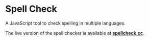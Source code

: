 # Spell Check

A JavaScript tool to check spelling in multiple languages.

The live version of the spell checker is available at **[spellcheck.cc](https://spellcheck.cc/)**.
